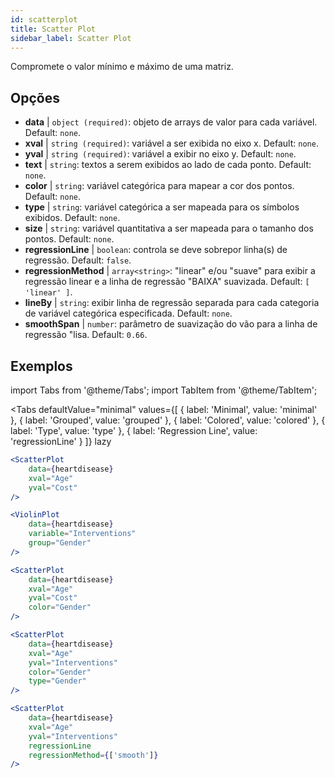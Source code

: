 ```yaml
---
id: scatterplot
title: Scatter Plot
sidebar_label: Scatter Plot
---
```


Compromete o valor mínimo e máximo de uma matriz.

## Opções

* __data__ | `object (required)`: objeto de arrays de valor para cada variável. Default: `none`.
* __xval__ | `string (required)`: variável a ser exibida no eixo x. Default: `none`.
* __yval__ | `string (required)`: variável a exibir no eixo y. Default: `none`.
* __text__ | `string`: textos a serem exibidos ao lado de cada ponto. Default: `none`.
* __color__ | `string`: variável categórica para mapear a cor dos pontos. Default: `none`.
* __type__ | `string`: variável categórica a ser mapeada para os símbolos exibidos. Default: `none`.
* __size__ | `string`: variável quantitativa a ser mapeada para o tamanho dos pontos. Default: `none`.
* __regressionLine__ | `boolean`: controla se deve sobrepor linha(s) de regressão. Default: `false`.
* __regressionMethod__ | `array<string>`: "linear" e/ou "suave" para exibir a regressão linear e a linha de regressão "BAIXA" suavizada. Default: `[
  'linear'
]`.
* __lineBy__ | `string`: exibir linha de regressão separada para cada categoria de variável categórica especificada. Default: `none`.
* __smoothSpan__ | `number`: parâmetro de suavização do vão para a linha de regressão "lisa. Default: `0.66`.


## Exemplos

import Tabs from '@theme/Tabs';
import TabItem from '@theme/TabItem';

<Tabs
    defaultValue="minimal"
    values={[
        { label: 'Minimal', value: 'minimal' },
        { label: 'Grouped', value: 'grouped' },
        { label: 'Colored', value: 'colored' },
        { label: 'Type', value: 'type' },
        { label: 'Regression Line', value: 'regressionLine' }
    ]}
    lazy
>

<TabItem value="minimal">

```jsx live
<ScatterPlot 
    data={heartdisease} 
    xval="Age"
    yval="Cost"
/>
```

</TabItem>


<TabItem value="grouped">

```jsx live
<ViolinPlot 
    data={heartdisease} 
    variable="Interventions"
    group="Gender"
/>
```

</TabItem>

<TabItem value="colored">

```jsx live
<ScatterPlot 
    data={heartdisease} 
    xval="Age"
    yval="Cost"
    color="Gender"
/>
```
</TabItem>

<TabItem value="type">

```jsx live
<ScatterPlot 
    data={heartdisease} 
    xval="Age"
    yval="Interventions"
    color="Gender"
    type="Gender"
/>
```

</TabItem>

<TabItem value="regressionLine">

```jsx live
<ScatterPlot 
    data={heartdisease} 
    xval="Age"
    yval="Interventions"
    regressionLine
    regressionMethod={['smooth']}
/>
```
</TabItem>

</Tabs>
